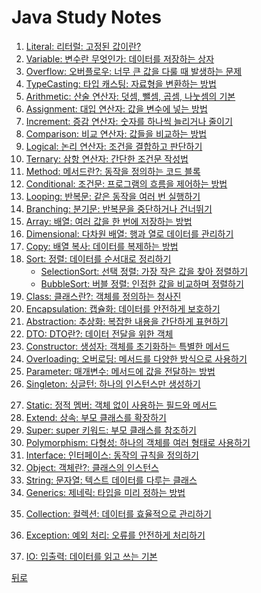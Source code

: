 # Java Study Notes
1. [Literal: 리터럴: 고정된 값이란?](Literal.md)
2. [Variable: 변수란 무엇인가: 데이터를 저장하는 상자](Variable.md)
3. [Overflow: 오버플로우: 너무 큰 값을 다룰 때 발생하는 문제](Overflow.md)
4. [TypeCasting: 타입 캐스팅: 자료형을 변환하는 방법](TypeCasting.md)
5. [Arithmetic: 산술 연산자: 덧셈, 뺄셈, 곱셈, 나눗셈의 기본](Arithmetic.md)
6. [Assignment: 대입 연산자: 값을 변수에 넣는 방법](Assignment.md)
7. [Increment: 증감 연산자: 숫자를 하나씩 늘리거나 줄이기](Increment.md)
8. [Comparison: 비교 연산자: 값들을 비교하는 방법](Comparsion.md)
9. [Logical: 논리 연산자: 조건을 결합하고 판단하기](Logical.md)
10. [Ternary: 삼항 연산자: 간단한 조건문 작성법](Ternary.md)
11. [Method: 메서드란?: 동작을 정의하는 코드 블록](Method.md)
12. [Conditional: 조건문: 프로그램의 흐름을 제어하는 방법](Conditional.md)
13. [Looping: 반복문: 같은 동작을 여러 번 실행하기](Looping.md)
14. [Branching: 분기문: 반복문을 중단하거나 건너뛰기](Branching.md)
15. [Array: 배열: 여러 값을 한 번에 저장하는 방법](Array.md)
16. [Dimensional: 다차원 배열: 행과 열로 데이터를 관리하기](Dimensional.md)
17. [Copy: 배열 복사: 데이터를 복제하는 방법](Copy.md)
18. [Sort: 정렬: 데이터를 순서대로 정리하기](Sort.md)
    - [SelectionSort: 선택 정렬: 가장 작은 값을 찾아 정렬하기](SelectionSort.md)
    - [BubbleSort: 버블 정렬: 인접한 값을 비교하며 정렬하기](BubbleSort.md)
19. [Class: 클래스란?: 객체를 정의하는 청사진](Class.md)
20. [Encapsulation: 캡슐화: 데이터를 안전하게 보호하기](Encapsulation.md)
21. [Abstraction: 추상화: 복잡한 내용을 간단하게 표현하기](Abstraction.md)
22. [DTO: DTO란?: 데이터 전달을 위한 객체](/DTO.md)
23. [Constructor: 생성자: 객체를 초기화하는 특별한 메서드](Constaructor.md)
24. [Overloading: 오버로딩: 메서드를 다양한 방식으로 사용하기](Overloading.md)
25. [Parameter: 매개변수: 메서드에 값을 전달하는 방법](Parameter.md)
26. [Singleton: 싱글턴: 하나의 인스턴스만 생성하기](Singleton.md)
  <!-- - [Eager Initialization](Eager.md) -->
  <!-- - [Lazy Initialization](Lazy.md) -->
27. [Static: 정적 멤버: 객체 없이 사용하는 필드와 메서드](Static.md)
28. [Extend: 상속: 부모 클래스를 확장하기](Extend.md)
29. [Super: super 키워드: 부모 클래스를 참조하기](Super.md)
30. [Polymorphism: 다형성: 하나의 객체를 여러 형태로 사용하기](Polymorhpism.md)
31. [Interface: 인터페이스: 동작의 규칙을 정의하기](Interface.md)
32. [Object: 객체란?: 클래스의 인스턴스](Object.md)
33. [String: 문자열: 텍스트 데이터를 다루는 클래스](String.md)
34. [Generics: 제네릭: 타입을 미리 정하는 방법](Generics.md)
  <!-- - [Wild Card](WildCard.md) -->
  <!-- - [Wrapper](Wrapper.md) -->
35. [Collection: 컬렉션: 데이터를 효율적으로 관리하기](Collection.md)
  <!-- - [List](List.md) -->
  <!-- - [Set](Set.md) -->
  <!-- - [Map](Map.md) -->
36. [Exception: 예외 처리: 오류를 안전하게 처리하기](Exception.md)
  <!-- - [Try-Catch](Try-Catch.md) -->
  <!-- - [Throws](Throws.md) -->
37. [IO: 입출력: 데이터를 읽고 쓰는 기본](IO.md)

[뒤로](/README.md)
